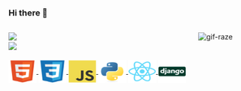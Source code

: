 ### Hi there 👋
##
<img align="right" alt="gif-raze" height="130" width="130" src="https://c.tenor.com/mVmgrmhBgJoAAAAC/raze-valorant.gif">
<div align="left">
  <a href="https://github.com/samueltdl">
  <img height="180em" src="https://github-readme-stats.vercel.app/api?username=samueltdl&show_icons=true&theme=cobalt&include_all_commits=true&count_private=true"/>
    <br>
  <img height="180em" src="https://github-readme-stats.vercel.app/api/top-langs/?username=samueltdl&layout=compact&langs_count=7&theme=cobalt"/>
</div>
  
<div style="display: inline_block"><br>
  <img align="center" alt="Samuel-HTML" height="45" width="55" src="https://raw.githubusercontent.com/devicons/devicon/master/icons/html5/html5-original.svg">
  <img align="center" alt="Samuel-CSS" height="45" width="55" src="https://raw.githubusercontent.com/devicons/devicon/master/icons/css3/css3-original.svg">
  <img align="center" alt="Samuel-JS" height="45" width="55" src="https://raw.githubusercontent.com/devicons/devicon/master/icons/javascript/javascript-original.svg">
  <img align="center" alt="Samuel-Python" height="45" width="55" src="https://raw.githubusercontent.com/devicons/devicon/master/icons/python/python-original.svg">
  <img align="center" alt="Samuel-React" height="45" width="55" src="https://raw.githubusercontent.com/devicons/devicon/master/icons/react/react-original.svg">
  <img align="center" alt="Samuel-React" height="45" width="55" src="https://raw.githubusercontent.com/devicons/devicon/master/icons/django/django-original.svg">
</div>

